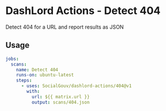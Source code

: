 # DashLord Actions - Detect 404

Detect 404 for a URL and report results as JSON

## Usage

```yaml
jobs:
  scans:
    name: Detect 404
    runs-on: ubuntu-latest
    steps:
      - uses: SocialGouv/dashlord-actions/404@v1
        with:
          url: ${{ matrix.url }}
          output: scans/404.json
```
